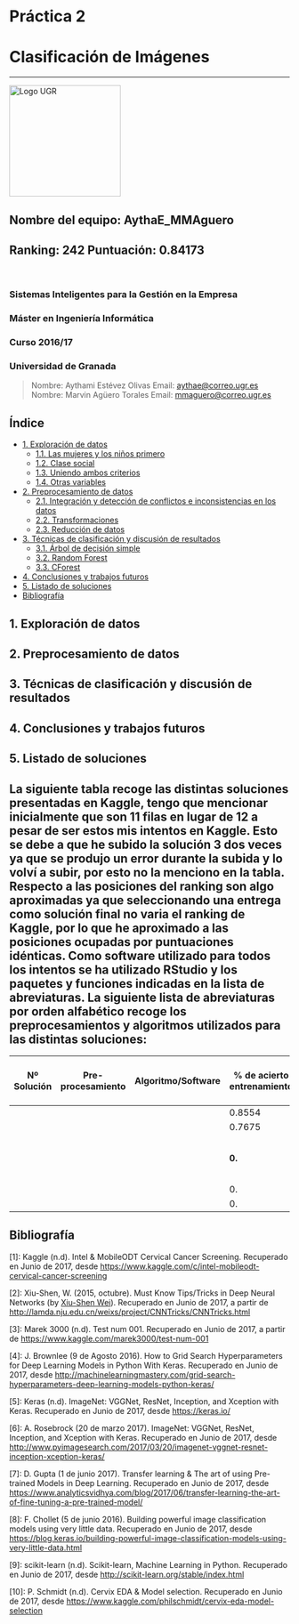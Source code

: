 <!--Portada-->

<div class="portada">


# Práctica 2
# Clasificación de Imágenes
*****

<img src="imgs/ugr.png" alt="Logo UGR" style="width: 200px; height: auto;"/>

<div class="portada-middle">

## Nombre del equipo: **AythaE_MMAguero**
## Ranking: **242** Puntuación: **0.84173**
</br>

### Sistemas Inteligentes para la Gestión en la Empresa
### Máster en Ingeniería Informática
### Curso 2016/17
### Universidad de Granada

</div>

> Nombre: Aythami Estévez Olivas
> Email: <aythae@correo.ugr.es>
> Nombre: Marvin Agüero Torales
> Email: <mmaguero@correo.ugr.es>

</div>

<!-- Salto de página -->
<div style="page-break-before: always;"></div>

## Índice

<!--
Ejemplo de Indice final eliminando el enlace y añadiendo el número de página
- Apartado 1 <span style='float:right'>2</span>
-->

<!-- toc -->

- [1. Exploración de datos](#1-exploracion-de-datos)
  * [1.1. Las mujeres y los niños primero](#11-las-mujeres-y-los-ninos-primero)
  * [1.2. Clase social](#12-clase-social)
  * [1.3. Uniendo ambos criterios](#13-uniendo-ambos-criterios)
  * [1.4. Otras variables](#14-otras-variables)
- [2. Preprocesamiento de datos](#2-preprocesamiento-de-datos)
  * [2.1. Integración y detección de conflictos e inconsistencias en los datos](#21-integracion-y-deteccion-de-conflictos-e-inconsistencias-en-los-datos)
  * [2.2. Transformaciones](#22-transformaciones)
  * [2.3. Reducción de datos](#23-reduccion-de-datos)
- [3. Técnicas de clasificación y discusión de resultados](#3-tecnicas-de-clasificacion-y-discusion-de-resultados)
  * [3.1. Árbol de decisión simple](#31-arbol-de-decision-simple)
  * [3.2. Random Forest](#32-random-forest)
  * [3.3. CForest](#33-cforest)
- [4. Conclusiones y trabajos futuros](#4-conclusiones-y-trabajos-futuros)
- [5. Listado de soluciones](#5-listado-de-soluciones)
- [Bibliografía](#bibliografia)

<!-- tocstop -->

<!-- Salto de página -->
<div style="page-break-before: always;"></div>

## 1. Exploración de datos
## 2. Preprocesamiento de datos

## 3. Técnicas de clasificación y discusión de resultados


## 4. Conclusiones y trabajos futuros

<!-- Salto de página -->
<div style="page-break-before: always;"></div>

## 5. Listado de soluciones
La siguiente tabla recoge las distintas soluciones presentadas en Kaggle, tengo que mencionar inicialmente que son 11 filas en lugar de 12 a pesar de ser estos mis intentos en Kaggle. Esto se debe a que he subido la solución 3 dos veces ya que se produjo un error durante la subida y lo volví a subir, por esto no la menciono en la tabla. Respecto a las posiciones del ranking son algo aproximadas ya que seleccionando una entrega como solución final no varia el ranking de Kaggle, por lo que he aproximado a las posiciones ocupadas por puntuaciones idénticas. Como software utilizado para todos los intentos se ha utilizado RStudio y los paquetes y funciones indicadas en la lista de abreviaturas.
La siguiente lista de abreviaturas por orden alfabético recoge los preprocesamientos y algoritmos utilizados para las distintas soluciones:
-


| Nº Solución | Pre-procesamiento | Algoritmo/Software | % de acierto entrenamiento | % de acierto test (Kaggle) | Posición Ranking       |
|-------------|-------------------|--------------------|----------------------------|----------------------------|------------------------|
|             |                   |                    | 0.8554                     | 0.88509                    | 292                    |
|             |                   |                    | 0.7675                     | 1.30324                    | 300                    |
|             |                   |                    | **0.**                         | **0.841**                      | **stg 1: 242 / stg 2: 75** |
|             |                   |                    | 0.                         | 0.845                      | 261                    |
|             |                   |                    | 0.                         | 0.98                       | *                      |



<!-- Salto de página -->
<div style="page-break-before: always;"></div>


## Bibliografía


<p id="1">

[1]: Kaggle (n.d). Intel & MobileODT Cervical Cancer Screening. Recuperado en Junio de 2017, desde <https://www.kaggle.com/c/intel-mobileodt-cervical-cancer-screening>

</p>

<p id="2">

[2]: Xiu-Shen, W. (2015, octubre). Must Know Tips/Tricks in Deep Neural Networks (by <a href="http://lamda.nju.edu.cn/weixs/">Xiu-Shen Wei</a>). Recuperado en Junio de 2017, a partir de http://lamda.nju.edu.cn/weixs/project/CNNTricks/CNNTricks.html

</p>

<p id="3">

[3]: Marek 3000 (n.d). Test num 001. Recuperado en Junio de 2017, a partir de <https://www.kaggle.com/marek3000/test-num-001>

</p>

<p id="4">

[4]: J. Brownlee (9 de Agosto 2016). How to Grid Search Hyperparameters for Deep Learning Models in Python With Keras. Recuperado en Junio de 2017, desde <http://machinelearningmastery.com/grid-search-hyperparameters-deep-learning-models-python-keras/>

</p>

<p id="5">

[5]: Keras (n.d). ImageNet: VGGNet, ResNet, Inception, and Xception with Keras. Recuperado en Junio de 2017, desde <https://keras.io/>

</p>

<p id="6">

[6]: A. Rosebrock (20 de marzo 2017). ImageNet: VGGNet, ResNet, Inception, and Xception with Keras. Recuperado en Junio de 2017, desde <http://www.pyimagesearch.com/2017/03/20/imagenet-vggnet-resnet-inception-xception-keras/>

</p>

<p id="7">

[7]: D. Gupta (1 de junio 2017). Transfer learning & The art of using Pre-trained Models in Deep Learning. Recuperado en Junio de 2017, desde <https://www.analyticsvidhya.com/blog/2017/06/transfer-learning-the-art-of-fine-tuning-a-pre-trained-model/>

</p>

<p id="8">

[8]: F. Chollet (5 de junio 2016). Building powerful image classification models using very little data. Recuperado en Junio de 2017, desde <https://blog.keras.io/building-powerful-image-classification-models-using-very-little-data.html>

</p>

<p id="9">

[9]: scikit-learn (n.d). Scikit-learn, Machine Learning in Python. Recuperado en Junio de 2017, desde <http://scikit-learn.org/stable/index.html>

</p>

<p id="10">

[10]: P. Schmidt (n.d). Cervix EDA & Model selection. Recuperado en Junio de 2017, desde <https://www.kaggle.com/philschmidt/cervix-eda-model-selection>

</p>
